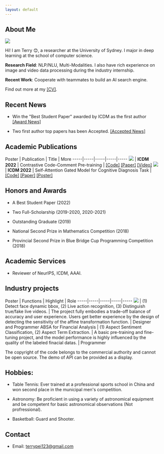 ```yaml
---
layout: default
---
```


## About Me


<img class="profile-picture" src="IMG_8400.PNG"> 

Hi! I am Terry 😊, a researcher at the University of Sydney. I major in deep learning at the school of computer science.

**Research Field**: NLP/NLU, Multi-Modalities. I also have rich experience on image and video data processing during the industry internship.

**Recent Work**: Cooperate with teammates to build an AI search engine.

Find out more at my [[CV]](CV.pdf).

<!-- Before coming to Peking University in 2017, I studied at Tongji University.
 -->

## Recent News

* Win the "Best Student Paper" awarded by ICDM as the first author [[Award News]](https://twitter.com/icdm2022/status/1595243601545826304)


* Two first author top papers has been Accepted. [[Accepted News]](https://www.cse.fau.edu/~xqzhu/icdm2022/ICDM2022Program.pdf)


## Academic Publications

 Poster | Publication | Title | More
-----|-----|-----|-----|-----
<img class="paper-picture" src="c3p.png"> | **ICDM 2022** | Contrastive Code-Comment Pre-training | [[Code]](https://github.com/TerryPei/C3P) [[Paper]](https://github.com/Terry000/papers/blob/main/C-3-P/C-3-P.pdf) [[Video]](https://github.com/Terry000/papers/blob/main/C-3-P/c3p.m4v)
<img class="paper-picture" src="arch.png"> | **ICDM 2022** | Self-Attention Gated Model for Cognitive Diagnosis Task | [[Code]](https://github.com/TerryPei/AGCDM) [[Paper]](https://github.com/Terry000/papers/blob/main/AGCDM/AGCDM.pdf) [[Poster]](https://github.com/TerryPei/AGCDM/blob/main/results/figs/poster.png)

## Honors and Awards

* A Best Student Paper (2022)

* Two Full-Scholarship (2019-2020, 2020-2021)

* Outstanding Graduate (2019)

* National Second Prize in Mathematics Competition (2018)

* Provincial Second Prize in Blue Bridge Cup Programming Competition (2018)

## Academic Services

* Reviewer of NeurIPS, ICDM, AAAI.

## Industry projects

 Poster | Functions | Highlight | Role
-----|-----|-----|-----|-----
<img class="project-picture" src="figs/project1.jpg"> | (1) Detect face dynamic bbox, (2) Live action recognition, (3) Distinguish true/fake live videos. | The project fully embodies a trade-off balance of accuracy and user experience. Users get better experience by the design of detecting the sensitivity of the affine transformation function. | Designer and Programmer
ABSA for Financial Analysis | (1) Aspect Sentiment Classification, (2) Aspect Term Extraction. | A basic pre-training and fine-tuning project, and the model performance is highly influenced by the quality of the labeled finacial datas. | Programmer 

The copyright of the code belongs to the commercial authority and cannot be open source. The demo of API can be provided as a display.

<!-- **1. Dynamic Face Detection** -->

<!--  Poster | Functions | More | Highlight
 -----|-----|-----|-----|-----
<img class="paper-picture" src="figs/project1.jpg"> | *Detect face dynamic bbox  *live action recognition *distinguish true/fake live videos |
The copyright of the code belongs to the commercial authority and cannot be open source. If you are interested, the demo can be provided as a display. |
The project fully embodies a trade-off balance of accuracy and user experience. Users get better experience by the design of detecting the sensitivity of the affine transformation function.
 -->
<!-- **2. ABSA for Financial Analysis**

Pre-Training RoBerta Model on the labeled financial news, 
Fine-Tuning and Prompt Learning on a variety of downstream tasks. -->



## Hobbies:

 * Table Tennis: Ever trained at a professional sports school in China and won second place in the municipal men's competition.

 * Astronomy: Be proficient in using a variety of astronomical equipment and be competent for basic astronomical observations (Not profressional).

 * Basketball: Guard and Shooter. 

## Contact

* Email: [terrypei123@gmail.com](terrypei123@gmail.com)
